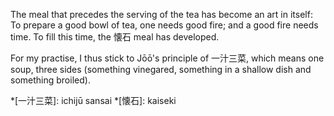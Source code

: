 The meal that precedes the serving of the tea has become an art in itself: To prepare a good bowl of tea, one needs good fire; and a good fire needs time. To fill this time, the 懐石 meal has developed.

For my practise, I thus stick to Jōō's principle of 一汁三菜, which means one soup, three sides (something vinegared, something in a shallow dish and something broiled).

*[一汁三菜]: ichijū sansai
*[懐石]: kaiseki
